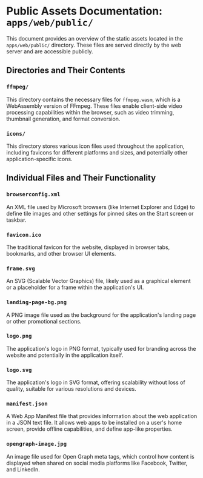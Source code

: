 # Public Assets Documentation: `apps/web/public/`

This document provides an overview of the static assets located in the `apps/web/public/` directory. These files are served directly by the web server and are accessible publicly.

## Directories and Their Contents

### `ffmpeg/`

This directory contains the necessary files for `ffmpeg.wasm`, which is a WebAssembly version of FFmpeg. These files enable client-side video processing capabilities within the browser, such as video trimming, thumbnail generation, and format conversion.

### `icons/`

This directory stores various icon files used throughout the application, including favicons for different platforms and sizes, and potentially other application-specific icons.

## Individual Files and Their Functionality

### `browserconfig.xml`

An XML file used by Microsoft browsers (like Internet Explorer and Edge) to define tile images and other settings for pinned sites on the Start screen or taskbar.

### `favicon.ico`

The traditional favicon for the website, displayed in browser tabs, bookmarks, and other browser UI elements.

### `frame.svg`

An SVG (Scalable Vector Graphics) file, likely used as a graphical element or a placeholder for a frame within the application's UI.

### `landing-page-bg.png`

A PNG image file used as the background for the application's landing page or other promotional sections.

### `logo.png`

The application's logo in PNG format, typically used for branding across the website and potentially in the application itself.

### `logo.svg`

The application's logo in SVG format, offering scalability without loss of quality, suitable for various resolutions and devices.

### `manifest.json`

A Web App Manifest file that provides information about the web application in a JSON text file. It allows web apps to be installed on a user's home screen, provide offline capabilities, and define app-like properties.

### `opengraph-image.jpg`

An image file used for Open Graph meta tags, which control how content is displayed when shared on social media platforms like Facebook, Twitter, and LinkedIn.
